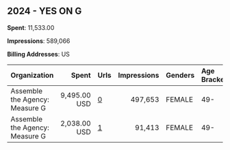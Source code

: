 ## 2024 - YES ON G 
**Spent**: 11,533.00

**Impressions**: 589,066

**Billing Addresses**: US

|Organization|Spent|Urls|Impressions|Genders|Age Brackets|Country Codes|
|:---|---:|:---|---:|:---|:---|:---|
|Assemble the Agency: Measure G|9,495.00 USD|[0](https://www.snap.com/political-ads/asset/8cb680495f65f8d338bb93a3c18a5e920268b94b3b4ef6dff42ef65fb074225e?mediaType=mp4)|497,653|FEMALE|49-|united states|
|Assemble the Agency: Measure G|2,038.00 USD|[1](https://www.snap.com/political-ads/asset/02980aa64f95952870588d190bcd0436b52939aa5a03015884ac0c28f5625608?mediaType=mp4)|91,413|FEMALE|49-|united states|
